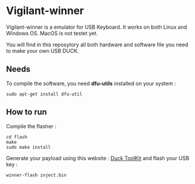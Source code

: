 
# Vigilant-winner

  

Vigilant-winner is a emulator for USB Keyboard. It works on both Linux and Windows OS. MacOS is not testet yet.

You will find in this reposytory all both hardware and software file you need to make your own USB DUCK.

  
  

## Needs

  

To compile the software, you need **dfu-utils** installed on your system :

    sudo apt-get install dfu-util

  

## How to run

  Compile the flasher :
  

    cd flash
    make
    sudo make install

Generate your payload using this website : [Duck ToolKit](https://ducktoolkit.com/) and flash your USB key :

    winner-flash inject.bin
